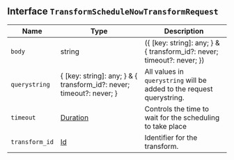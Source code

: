 ## Interface `TransformScheduleNowTransformRequest`

| Name | Type | Description |
| - | - | - |
| `body` | string | ({ [key: string]: any; } & { transform_id?: never; timeout?: never; }) | All values in `body` will be added to the request body. |
| `querystring` | { [key: string]: any; } & { transform_id?: never; timeout?: never; } | All values in `querystring` will be added to the request querystring. |
| `timeout` | [Duration](./Duration.md) | Controls the time to wait for the scheduling to take place |
| `transform_id` | [Id](./Id.md) | Identifier for the transform. |

